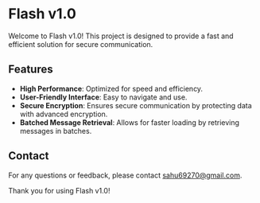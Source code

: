 # Flash v1.0    

Welcome to Flash v1.0! This project is designed to provide a fast and efficient solution for secure communication.

## Features

- **High Performance**: Optimized for speed and efficiency.
- **User-Friendly Interface**: Easy to navigate and use.
- **Secure Encryption**: Ensures secure communication by protecting data with advanced encryption.
- **Batched Message Retrieval**: Allows for faster loading by retrieving messages in batches.

## Contact

For any questions or feedback, please contact sahu69270@gmail.com.

Thank you for using Flash v1.0!
